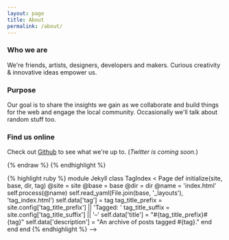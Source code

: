```yaml
---
layout: page
title: About
permalink: /about/
---
```


### Who we are

We're friends, artists, designers, developers and makers. Curious creativity & innovative ideas empower us.

### Purpose

Our goal is to share the insights we gain as we collaborate and build things for the web and engage the local community. Occasionally we'll talk about random stuff too.

### Find us online

Check out [Github](http://github.com/fotonic) to see what we're up to. (_Twitter is coming soon._)

<!-- ### Contact

If you have a web project you'd like discuss with us, [get in touch](http//) -->

<!-- A simple Jekyll theme inspired by Google's new visual language, Material Design.

Here is some dummy text to be replaced with some non-dummy text later:



## Deforme sperata ita quae pennaeque sumat retinebat

Lorem markdownum cognoscit tacitaque supremis, grates auxilium purpura, vocalia
meae coniciunt remissos. Ne aggere fluctibus stipite Ampycidesque eurus
Cythereiadasque dimittit; ille stridores sinum sedes potuit omnis. Dextra nefas:
latet [cum](http://twitter.com/search?q=haskell) illa quoque est ponto usus
fuerat tepidique. Nomina inferias; per Philemon prius vanos faciam tincta
frustra. Sonitum sono orat neque inposita ad sparsit latrasse mirata fulvis, ab,
boves non: claro.

> Photonics is the science and technology of generating, controlling, and detecting photons, which are particles of light. Photonics underpins technologies of daily life from smartphones to laptops to the Internet to medical instruments to lighting technology.

Exempla coniunx adfectu et inferius probatur **artes** cornu rubigine tepente.
Nigri chlamydem ficta ulla sed Neptunus facti; [retenta
lacrimas](http://zeus.ugent.be/) pontum pulvere forte! Et prioribus, montis:
gaudete herbas perdideris passa, breve sua lux. Est ave quantam iussus **vitam**
iacentes esse furit piceis, *medium*, quod.


## Ipsa trium quoque induruit nec

Moles illo mole; per mille caelesti magnae. Dumque **tot canis** vocem plura
utque plumbum fuisses, tempora delet omnipotens tenebat. Saepius tota.

1. Non Aeolidis oracla
2. Fore videam habet armandique Achille virtus
3. Vultus minuunt potuisse inquit
4. Generum haud
5. Frondes quo

Aequoris iam volucres leviter cervum, mori inplet vera, hanc fit, nutu desinat
procul [Orpheus](http://seenly.com/), lumina est. Retro corpus pertulerint
medio, **dant** notum *traxit* Athenae veras. Haec remittas, coniunx? Eris nervi
saucius bene dabant nominibus in sive, non mortalis, et. Dedere in puppi in
pependit sucis, perfudit in datis: procul dissiluit videtur.

Et modum accepti, longoque sibi iussere. Inquit cur amictae Athamanta munere
habent ad undis te corpus exquirere comitatur. Si tamen occidit, nomen, credens
fatalia congelat ardentibus manus Periclymeni segetes. Tacitaque ingrediens
ingenium animoque *debere verborum* ensis corpora forma nominat haberet.


{% highlight css %}
#container {
  float: left;
  margin: 0 -240px 0 0;
  width: 100%;
}
{% endhighlight %}

{% highlight html %}
{% raw %}
<nav class="pagination" role="navigation">
{% if page.previous %}
<a href="{{ site.url }}{{ page.previous.url }}" class="btn" title="{{ page.previous.title }}">Previous article</a>
{% endif %}
{% if page.next %}
<a href="{{ site.url }}{{ page.next.url }}" class="btn" title="{{ page.next.title }}">Next article</a>
{% endif %}
</nav><!-- /.pagination -->
{% endraw %}
{% endhighlight %}

{% highlight ruby %}
  module Jekyll
  class TagIndex < Page
  def initialize(site, base, dir, tag)
  @site = site
  @base = base
  @dir = dir
  @name = 'index.html'
  self.process(@name)
  self.read_yaml(File.join(base, '_layouts'), 'tag_index.html')
  self.data['tag'] = tag
  tag_title_prefix = site.config['tag_title_prefix'] || 'Tagged: '
  tag_title_suffix = site.config['tag_title_suffix'] || '&#8211;'
  self.data['title'] = "#{tag_title_prefix}#{tag}"
  self.data['description'] = "An archive of posts tagged #{tag}."
  end
  end
  end
{% endhighlight %} -->
